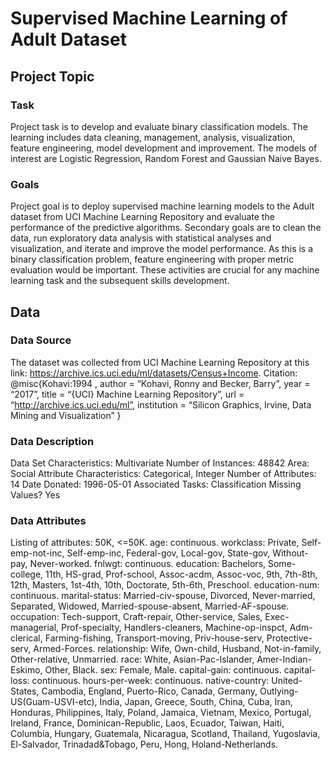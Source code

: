 # Supervised Machine Learning of Adult Dataset

## Project Topic
### Task
Project task is to develop and evaluate binary classification models. The learning includes data cleaning, management, analysis, visualization, feature engineering, model development and improvement. The models of interest are Logistic Regression, Random Forest and Gaussian Naive Bayes.
### Goals
Project goal is to deploy supervised machine learning models to the Adult dataset from UCI Machine Learning Repository and evaluate the performance of the predictive algorithms. Secondary goals are to clean the data, run exploratory data analysis with statistical analyses and visualization, and iterate and improve the model performance. As this is a binary classification problem, feature engineering with proper metric evaluation would be important. These activities are crucial for any machine learning task and the subsequent skills development.

## Data
### Data Source
The dataset was collected from UCI Machine Learning Repository at this link: 
https://archive.ics.uci.edu/ml/datasets/Census+Income.
Citation: @misc{Kohavi:1994 , author = “Kohavi, Ronny and Becker, Barry”, year = “2017”, title = “{UCI} Machine Learning Repository”, url = “http://archive.ics.uci.edu/ml”, institution = “Silicon Graphics, Irvine, Data Mining and Visualization” }
### Data Description
Data Set Characteristics: Multivariate Number of Instances: 48842 Area: Social Attribute Characteristics: Categorical, Integer Number of Attributes: 14 Date Donated: 1996-05-01 Associated
Tasks: Classification Missing Values? Yes
### Data Attributes
Listing of attributes:
50K, <=50K.
age: continuous. workclass: Private, Self-emp-not-inc, Self-emp-inc, Federal-gov, Local-gov, State-gov, Without-pay, Never-worked. fnlwgt: continuous. education: Bachelors, Some-college, 11th, HS-grad, Prof-school, Assoc-acdm, Assoc-voc, 9th, 7th-8th, 12th, Masters, 1st-4th, 10th, Doctorate, 5th-6th, Preschool. education-num: continuous. marital-status: Married-civ-spouse, Divorced, Never-married, Separated, Widowed, Married-spouse-absent, Married-AF-spouse. occupation: Tech-support, Craft-repair, Other-service, Sales, Exec-managerial, Prof-specialty, Handlers-cleaners, Machine-op-inspct, Adm-clerical, Farming-fishing, Transport-moving, Priv-house-serv,
Protective-serv, Armed-Forces. relationship: Wife, Own-child, Husband, Not-in-family, Other-relative, Unmarried. race: White, Asian-Pac-Islander, Amer-Indian-Eskimo, Other, Black. sex: Female, Male. capital-gain: continuous. capital-loss: continuous. hours-per-week: continuous. native-country: United-States, Cambodia, England, Puerto-Rico, Canada, Germany, Outlying-US(Guam-USVI-etc), India, Japan, Greece, South, China, Cuba, Iran, Honduras, Philippines, Italy, Poland, Jamaica, Vietnam, Mexico, Portugal, Ireland, France, Dominican-Republic, Laos, Ecuador, Taiwan, Haiti, Columbia, Hungary, Guatemala, Nicaragua, Scotland, Thailand, Yugoslavia, El-Salvador, Trinadad&Tobago, Peru, Hong, Holand-Netherlands.
